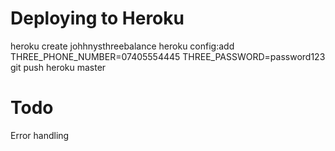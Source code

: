 # Deploying to Heroku

heroku create johhnysthreebalance
heroku config:add THREE_PHONE_NUMBER=07405554445 THREE_PASSWORD=password123
git push heroku master

# Todo

Error handling
